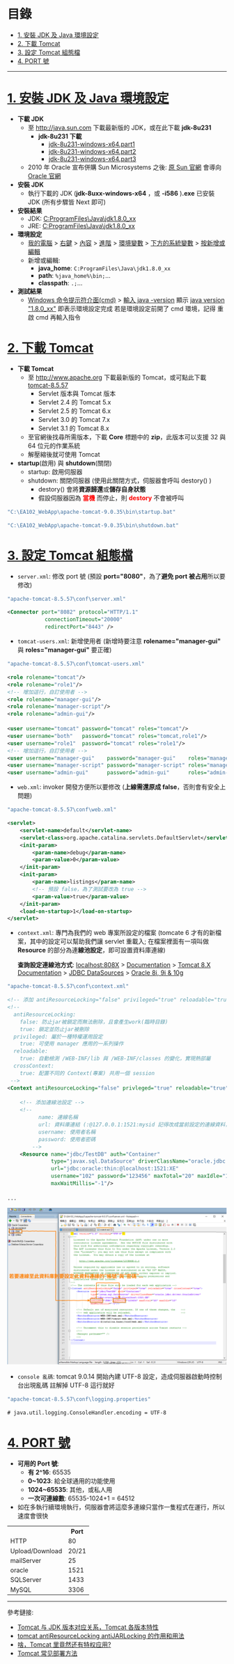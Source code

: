 <h1 id="top">目錄</h1>

- [1. 安裝 JDK 及 Java 環境設定](#s1)
- [2. 下載 Tomcat](#s2)
- [3. 設定 Tomcat 組態檔](#s3)
- [4. PORT 號](#s4)

---

# <a id='s1' class='md-title' href='#top'>1. 安裝 JDK 及 Java 環境設定</a>

- **下載 JDK**
  - 至 http://java.sun.com 下載最新版的 JDK，或在此下載 **jdk-8u231**
    - **jdk-8u231 下載**
      - [jdk-8u231-windows-x64.part1](./doc/jdk/jdk-8u231-windows-x64.part1.rar)
      - [jdk-8u231-windows-x64.part2](./doc/jdk/jdk-8u231-windows-x64.part2.rar)
      - [jdk-8u231-windows-x64.part3](./doc/jdk/jdk-8u231-windows-x64.part3.rar)
  - 2010 年 Oracle 宣布併購 Sun Microsystems 之後:
    [原 Sun 官網](http://java.sun.com) 會導向 [Oracle 官網](http://www.oracle.com/technetwork/java/index.html)
- **安裝 JDK**
  - 執行下載的 JDK (**jdk-8uxx-windows-x64** ，或 **-i586** )**.exe** 已安裝 JDK (所有步驟皆 Next 即可)
- **安裝結果**
  - JDK: <u>C:ProgramFiles\Java\jdk1.8.0_xx</u>
  - JRE: <u>C:ProgramFiles\Java\jdk1.8.0_xx</u>
- **環境設定**
  - <u>我的電腦</u> > <u>右鍵</u> > <u>內容</u> > <u>進階</u> > <u>環境變數</u> > <u>下方的系統變數</u> > <u>按新增或編輯</u>
  - 新增或編輯:
    - **java_home**: `C:ProgramFiles\Java\jdk1.8.0_xx`
    - **path**: `%java_home%\bin;`...
    - **classpath**: `.;`...
- **測試結果**
  - <u>Windows 命令提示符介面(cmd)</u> > <u>輸入 java -version</u>
    顯示 <u>java version "1.8.0_xx"</u> 即表示環境設定完成
    若是環境設定前開了 cmd 環境，記得 重啟 cmd 再輸入指令

# <a id='s2' class='md-title' href='#top'>2. 下載 Tomcat</a>

- **下載 Tomcat**
  - 至 http://www.apache.org 下載最新版的 Tomcat，或可點此下載 [tomcat-8.5.57](./doc/apache/apache-tomcat-8.5.57.zip)
    - Servlet 版本與 Tomcat 版本
    - Servlet 2.4 的 Tomcat 5.x
    - Servlet 2.5 的 Tomcat 6.x
    - Servlet 3.0 的 Tomcat 7.x
    - Servlet 3.1 的 Tomcat 8.x
  - 至官網後找尋所需版本，下載 **Core** 標題中的 **zip**，此版本可以支援 32 與 64 位元的作業系統
  - 解壓縮後就可使用 Tomcat
- **startup**(啟用) 與 **shutdown**(關閉)
  - startup: 啟用伺服器
  - shutdown: 關閉伺服器 (使用此關閉方式，伺服器會呼叫 destory() )
    - destory() 會將**資源歸還**或**儲存自身狀態**
    - 假設伺服器因為 **<span style="color:red;">當機</span>** 而停止，則 **<span style="color:red;">destory</span>** 不會被呼叫

```cs
"C:\EA102_WebApp\apache-tomcat-9.0.35\bin\startup.bat"
```

```cs
"C:\EA102_WebApp\apache-tomcat-9.0.35\bin\shutdown.bat"
```

# <a id='s3' class='md-title' href='#top'>3. 設定 Tomcat 組態檔</a>

- `server.xml`: 修改 port 號 (預設 **port="8080"**，為了**避免 port 被占用**所以要修改)

```cs
"apache-tomcat-8.5.57\conf\server.xml"
```

```xml
<Connector port="8082" protocol="HTTP/1.1"
            connectionTimeout="20000"
            redirectPort="8443" />
```

- `tomcat-users.xml`: 新增使用者 (新增時要注意 **rolename="manager-gui"** 與 **roles="manager-gui"** 要正確)

```cs
"apache-tomcat-8.5.57\conf\tomcat-users.xml"
```

```xml
<role rolename="tomcat"/>
<role rolename="role1"/>
<!-- 增加這行，自訂使用者 -->
<role rolename="manager-gui"/>
<role rolename="manager-script"/>
<role rolename="admin-gui"/>

<user username="tomcat" password="tomcat" roles="tomcat"/>
<user username="both"   password="tomcat" roles="tomcat,role1"/>
<user username="role1"  password="tomcat" roles="role1"/>
<!-- 增加這行，自訂使用者 -->
<user username="manager-gui"    password="manager-gui"    roles="manager-gui"/>
<user username="manager-script" password="manager-script" roles="manager-script"/>
<user username="admin-gui"      password="admin-gui"      roles="admin-gui"/>
```

- `web.xml`: invoker 開發方便所以要修改 (**上線需還原成 false**，否則會有安全上問題)

```cs
"apache-tomcat-8.5.57\conf\web.xml"
```

```xml
<servlet>
    <servlet-name>default</servlet-name>
    <servlet-class>org.apache.catalina.servlets.DefaultServlet</servlet-class>
    <init-param>
        <param-name>debug</param-name>
        <param-value>0</param-value>
    </init-param>
    <init-param>
        <param-name>listings</param-name>
        <!-- 預設 false，為了測試要改為 true -->
        <param-value>true</param-value>
    </init-param>
    <load-on-startup>1</load-on-startup>
</servlet>
```

- `context.xml`: 專門為我們的 web 專案所設定的檔案 (tomcate 6 才有的新檔案，其中的設定可以幫助我們讓 servlet 重載入; 在檔案裡面有一項叫做 **Resource** 的部分為連**線池設定**，即可設置資料庫連線)

  **查詢設定連線池方式**: <u>localhost:808X</u> > <u>Documentation</u> > <u>Tomcat 8.X Documentation</u> > <u>JDBC DataSources</u> > <u>Oracle 8i, 9i & 10g</u>

```cs
"apache-tomcat-8.5.57\conf\context.xml"
```

```xml
<!-- 添加 antiResourceLocking="false" privileged="true" reloadable="true" crossContext="true" -->
<!--
  antiResourceLocking:
    false: 防止jar被鎖定而無法刪除，且會產生work(臨時目錄)
    true: 鎖定並防止jar被刪除
  privileged: 屬於一種特權運用設定
    true: 可使用 manager 應用的一系列操作
  reloadable:
    true: 自動檢測 /WEB-INF/lib 與 /WEB-INF/classes 的變化，實現熱部屬
  crossContext:
    true: 配置不同的 Context(專案) 共用一個 session
 -->
<Context antiResourceLocking="false" privleged="true" reloadable="true" crossContext="true">

    <!-- 添加連線池設定 -->
    <!--
          name: 連線名稱
          url: 資料庫連結 (:@127.0.0.1:1521:mysid 記得改成當前設定的連線資料，例: 1521:xe)
          username: 使用者名稱
          password: 使用者密碼
        -->
    <Resource name="jdbc/TestDB" auth="Container"
              type="javax.sql.DataSource" driverClassName="oracle.jdbc.driver.OracleDriver"
              url="jdbc:oracle:thin:@localhost:1521:XE"
              username="102" password="123456" maxTotal="20" maxIdle="10"
              maxWaitMillis="-1"/>

...
```

<p><img src='./image/08.ServerXml資料庫配置.dio.svg'></p>

- `console 亂碼`:
  tomcat 9.0.14 開始內建 UTF-8 設定，造成伺服器啟動時控制台出現亂碼
  註解掉 UTF-8 這行就好

```cs
"apache-tomcat-8.5.57\conf\logging.properties"
```

```xml
# java.util.logging.ConsoleHandler.encoding = UTF-8
```

# <a id='s4' class='md-title' href='#top'>4. PORT 號</a>

- **可用的 Port 號**:
  - **有 2^16**: 65535
  - **0~1023**: 給全球通用的功能使用
  - **1024~65535**: 其他，或私人用
  - **一次可連線數**: 65535-1024+1 = 64512
- 如在多執行續環境執行，伺服器會將這麼多連線只當作一隻程式在運行，所以速度會很快

<table>			
<tr>	<th></th>	<th>Port</th>	</tr>
<tr>	<td>HTTP</td>	<td>80</td>	</tr>
<tr>	<td>Upload/Download</td>	<td>20/21</td>	</tr>
<tr>	<td>mailServer</td>	<td>25</td>	</tr>
<tr>	<td>oracle</td>	<td>1521</td>	</tr>
<tr>	<td>SQLServer</td>	<td>1433</td>	</tr>
<tr>	<td>MySQL</td>	<td>3306</td>	</tr>
</table>

---

參考鏈接:

- [Tomcat 与 JDK 版本对应关系，Tomcat 各版本特性](https://blog.csdn.net/ThinkWon/article/details/102622738)
- [tomcat antiResourceLocking antiJARLocking 的作用和用法](https://www.jb51.net/article/19472.htm)
- [啥，Tomcat 里竟然还有特权应用?](https://zhuanlan.zhihu.com/p/26781689)
- [Tomcat 常见部署方法](https://blog.csdn.net/yanjun008/article/details/41249481)
